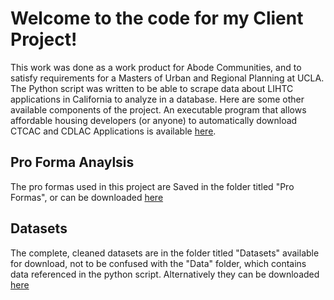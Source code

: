 # Welcome to the code for my Client Project! 

This work was done as a work product for Abode Communities, and to satisfy requirements for a Masters of Urban and Regional Planning at UCLA. The Python script was written to be able to scrape data about LIHTC applications in California to analyze in a database. Here are some other available components of the project. An executable program that allows affordable housing developers (or anyone) to automatically download CTCAC and CDLAC Applications is available [here](https://github.com/cengelh1/CTCAC_Downloader). 

## Pro Forma Anaylsis 
The pro formas used in this project are Saved in the folder titled "Pro Formas", or can be downloaded [here](https://github.com/cengelh1/Alternatives_to_LIHTC/tree/main/Pro%20Formas)

## Datasets
The complete, cleaned datasets are in the folder titled "Datasets" available for download, not to be confused with the "Data" folder, which contains data referenced in the python script. Alternatively they can be downloaded [here](https://github.com/cengelh1/Alternatives_to_LIHTC/tree/main/Datasets)
